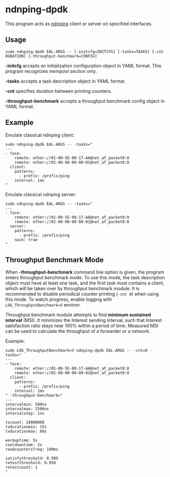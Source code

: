 # ndnping-dpdk

This program acts as [ndnping](https://github.com/named-data/ndn-tools/tree/master/tools/ping) client or server on specified interfaces.

## Usage

```
sudo ndnping-dpdk EAL-ARGS -- [-initcfg=INITCFG] [-tasks=TASKS] [-cnt DURATION] [-throughput-benchmark=CONFIG]
```

**-initcfg** accepts an initialization configuration object in YAML format.
This program recognizes *mempool* section only.

**-tasks** accepts a task description object in YAML format.

**-cnt** specifies duration between printing counters.

**-throughput-benchmark** accepts a throughput benchmark config object in YAML format.

## Example

Emulate classical ndnping client:

```
sudo ndnping-dpdk EAL-ARGS -- -tasks="
---
- face:
    remote: ether://01-00-5E-00-17-AA@net_af_packet0:0
    remote: ether://02-00-00-00-00-01@net_af_packet0:0
  client:
    patterns:
      - prefix: /prefix/ping
    interval: 1ms
"
```

Emulate classical ndnping server:

```
sudo ndnping-dpdk EAL-ARGS -- -tasks="
---
- face:
    remote: ether://01-00-5E-00-17-AA@net_af_packet0:0
    remote: ether://02-00-00-00-00-02@net_af_packet0:0
  server:
    patterns:
      - prefix: /prefix/ping
    nack: true
"
```

## Throughput Benchmark Mode

When **-throughput-benchmark** command line option is given, the program enters throughput benchmark mode.
To use this mode, the task description object must have at least one task, and the first task must contains a client, which will be taken over by throughput benchmark module.
It is recommended to disable periodical counter printing (`-cnt 0`) when using this mode.
To watch progress, enable logging with `LOG_ThroughputBenchmark=V` environ.

Throughput benchmark module attempts to find **minimum sustained interval** (MSI).
It minimizes the Interest sending interval, such that Interest satisfaction ratio stays near 100% within a period of time.
Measured MSI can be used to calculate the throughput of a forwarder or a network.

Example:

```
sudo LOG_ThroughputBenchmark=V ndnping-dpdk EAL-ARGS -- -cnt=0 -tasks="
---
- face:
    remote: ether://01-00-5E-00-17-AA@net_af_packet0:0
    remote: ether://02-00-00-00-00-01@net_af_packet0:0
  client:
    patterns:
      - prefix: /prefix/ping
    interval: 1ms
" -throughput-benchmark="
---
intervalmin: 500ns
intervalmax: 2500ns
intervalstep: 1ns

txcount: 24000000
txdurationmin: 15s
txdurationmax: 60s

warmuptime: 5s
cooldowntime: 2s
readcountersfreq: 100ms

satisfythreshold: 0.999
retestthreshold: 0.950
retestcount: 1
"
```
